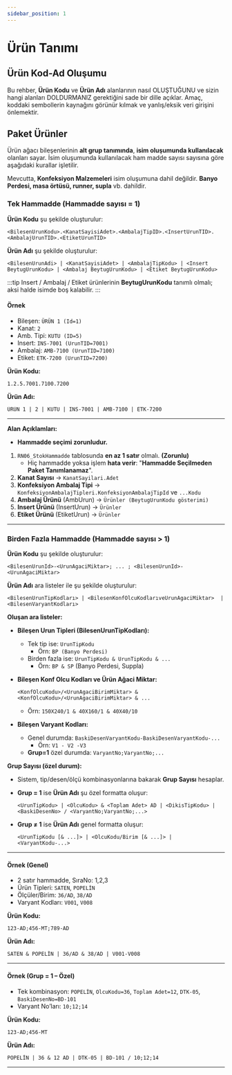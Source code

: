 ```yaml
---
sidebar_position: 1
---
```


# Ürün Tanımı


## Ürün Kod-Ad Oluşumu

Bu rehber, **Ürün Kodu** ve **Ürün Adı** alanlarının nasıl OLUŞTUĞUNU ve sizin hangi alanları DOLDURMANIZ gerektiğini sade bir dille açıklar. Amaç, koddaki sembollerin kaynağını görünür kılmak ve yanlış/eksik veri girişini önlemektir.

## Paket Ürünler

Ürün ağacı bileşenlerinin **alt grup tanımında**, **isim oluşumunda kullanılacak** olanları sayar. İsim oluşumunda kullanılacak ham madde sayısı sayısına göre aşağıdaki kurallar işletilir.

Mevcutta, **Konfeksiyon Malzemeleri** isim oluşumuna dahil değildir. **Banyo Perdesi, masa örtüsü, runner, supla** vb. dahildir.


### Tek Hammadde (Hammadde sayısı = 1)

**Ürün Kodu** şu şekilde oluşturulur:
```
<BilesenUrunKodu>.<KanatSayisiAdet>.<AmbalajTipID>.<InsertUrunTID>.<AmbalajUrunTID>.<EtiketUrunTID>
```

**Ürün Adı** şu şekilde oluşturulur:

```
<BilesenUrunAdi> | <KanatSayisiAdet> | <AmbalajTipKodu> | <Insert BeytugUrunKodu> | <Ambalaj BeytugUrunKodu> | <Etiket BeytugUrunKodu>
```

:::tip 
Insert / Ambalaj / Etiket ürünlerinin **BeytugUrunKodu** tanımlı olmalı; aksi halde isimde boş kalabilir.
:::

#### Örnek
* Bileşen: `ÜRÜN 1 (Id=1)`
* Kanat: `2`
* Amb. Tipi: `KUTU (ID=5)`
* Insert: `INS-7001 (UrunTID=7001)`
* Ambalaj: `AMB-7100 (UrunTID=7100)`
* Etiket: `ETK-7200 (UrunTID=7200)`

**Ürün Kodu:**

```
1.2.5.7001.7100.7200
```

**Ürün Adı:**

```
ÜRÜN 1 | 2 | KUTU | INS-7001 | AMB-7100 | ETK-7200
```

---

**Alan Açıklamları:**

* **Hammadde seçimi zorunludur.**

1. `RN06_StokHammadde` tablosunda **en az 1 satır** olmalı. **(Zorunlu)**
    - Hiç hammadde yoksa işlem **hata verir**: "**Hammadde Seçilmeden Paket Tanımlanamaz**".
2. **Kanat Sayısı** → `KanatSayilari.Adet`
2. **Konfeksiyon Ambalaj Tipi** → `KonfeksiyonAmbalajTipleri.KonfeksiyonAmbalajTipId` ve `...Kodu`
3. **Ambalaj Ürünü** (AmbUrun) → `Ürünler (BeytugUrunKodu gösterimi)`
4. **Insert Ürünü** (InsertUrun) → `Ürünler`
5. **Etiket Ürünü** (EtiketUrun) → `Ürünler`

---
### Birden Fazla Hammadde (Hammadde sayısı > 1)
**Ürün Kodu** şu şekilde oluşturulur:

  ```
  <BilesenUrunId>-<UrunAgaciMiktar>; ... ; <BilesenUrunId>-<UrunAgaciMiktar>
  ```

**Ürün Adı** ara listeler ile şu şekilde oluşturulur:

```
<BilesenUrunTipKodları> | <BilesenKonfOlcuKodlarıveUrunAgaciMiktar>  | <BilesenVaryantKodları>
```

**Oluşan ara listeler:**

* **Bileşen Urun Tipleri (BilesenUrunTipKodları):**
    * Tek tip ise: `UrunTipKodu`
        * Örn: `BP (Banyo Perdesi)`
    * Birden fazla ise: `UrunTipKodu & UrunTipKodu & ...`
        * Örn: `BP & SP` (Banyo Perdesi, Suppla)

* **Bileşen Konf Olcu Kodları ve Ürün Ağaci Miktar:**

  ```
  <KonfOlcuKodu>/<UrunAgaciBirimMiktar> & <KonfOlcuKodu>/<UrunAgaciBirimMiktar> & ...
  ```
    * Örn: `150X240/1 & 40X160/1 & 40X40/10`
* **Bileşen Varyant Kodları:**
  * Genel durumda: `BaskiDesenVaryantKodu-BaskiDesenVaryantKodu-...`
      * Örn:  `V1 - V2 -V3`
  * **Grup=1** özel durumda: `VaryantNo;VaryantNo;...`

**Grup Sayısı (özel durum):**

* Sistem, tip/desen/ölçü kombinasyonlarına bakarak **Grup Sayısı** hesaplar.
* **Grup = 1** ise **Ürün Adı** şu özel formatta oluşur:

  ```
  <UrunTipKodu> | <OlcuKodu> & <Toplam Adet> AD | <DikisTipKodu> | <BaskiDesenNo> / <VaryantNo;VaryantNo;...>
  ```
* **Grup ≠ 1** ise **Ürün Adı** genel formatta oluşur:

  ```
  <UrunTipKodu [& ...]> | <OlcuKodu/Birim [& ...]> | <VaryantKodu-...>
  ```

---

#### Örnek (Genel)

* 2 satır hammadde, SıraNo: 1,2,3
* Ürün Tipleri: `SATEN`, `POPELİN`
* Ölçüler/Birim: `36/AD`, `38/AD`
* Varyant Kodları: `V001`, `V008`

**Ürün Kodu:**

```
123-AD;456-MT;789-AD
```

**Ürün Adı:**

```
SATEN & POPELİN | 36/AD & 38/AD | V001-V008
```

---

#### Örnek (Grup = 1 – Özel)

* Tek kombinasyon: `POPELİN`, `OlcuKodu=36`, `Toplam Adet=12`, `DTK-05`, `BaskiDesenNo=BD-101`
* Varyant No’ları: `10;12;14`

**Ürün Kodu:**

```
123-AD;456-MT
```

**Ürün Adı:**

```
POPELİN | 36 & 12 AD | DTK-05 | BD-101 / 10;12;14
```
---
